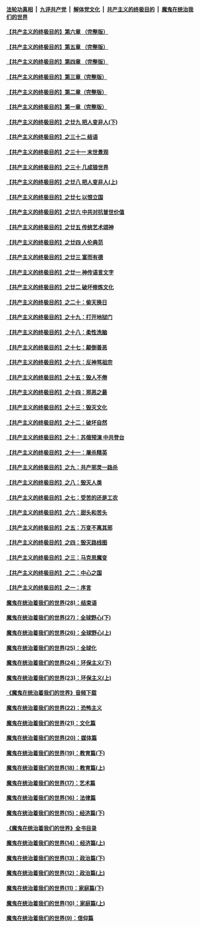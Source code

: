 ####  [法轮功真相](../../../../basic/blob/master/README.md?t=04091101) &nbsp;|&nbsp; [九评共产党](../../../../9ping.md/blob/master/README.md?t=04091101) &nbsp;|&nbsp; [解体党文化](../../../../jtdwh.md/blob/master/README.md?t=04091101)  &nbsp;|&nbsp; [共产主义的终极目的](../../../../gczydzjmd.md/blob/master/README.md?t=04091101) &nbsp;|&nbsp; [魔鬼在统治我们的世界](../../../../mgztzwmdsj.md/blob/master/README.md?t=04091101) 

#### [【共产主义的终极目的】第六章 （完整版）](../pages/nsc422/n11428913.md?t=04091101) 

#### [【共产主义的终极目的】第五章 （完整版）](../pages/nsc422/n11428912.md?t=04091101) 

#### [【共产主义的终极目的】第四章 （完整版）](../pages/nsc422/n11428907.md?t=04091101) 

#### [【共产主义的终极目的】第三章（完整版）](../pages/nsc422/n11428848.md?t=04091101) 

#### [【共产主义的终极目的】第二章（完整版）](../pages/nsc422/n11428831.md?t=04091101) 

#### [【共产主义的终极目的】第一章（完整版）](../pages/nsc422/n11417651.md?t=04091101) 

#### [【共产主义的终极目的】之廿九 把人变非人(下)](../pages/nsc422/n11344140.md?t=04091101) 

#### [【共产主义的终极目的】之三十二 结语](../pages/nsc422/n11360535.md?t=04091101) 

#### [【共产主义的终极目的】之三十一 末世景观](../pages/nsc422/n11351129.md?t=04091101) 

#### [【共产主义的终极目的】之三十 几成狼世界](../pages/nsc422/n11348280.md?t=04091101) 

#### [【共产主义的终极目的】之廿八 把人变非人(上)](../pages/nsc422/n11340492.md?t=04091101) 

#### [【共产主义的终极目的】之廿七 以恨立国](../pages/nsc422/n11336944.md?t=04091101) 

#### [【共产主义的终极目的】之廿六 中共对抗普世价值](../pages/nsc422/n11324785.md?t=04091101) 

#### [【共产主义的终极目的】之廿五 传统艺术颂神](../pages/nsc422/n11296396.md?t=04091101) 

#### [【共产主义的终极目的】之廿四 人伦典范](../pages/nsc422/n11296397.md?t=04091101) 

#### [【共产主义的终极目的】之廿三 富而有德](../pages/nsc422/n11283598.md?t=04091101) 

#### [【共产主义的终极目的】之廿一 神传语言文字](../pages/nsc422/n11263265.md?t=04091101) 

#### [【共产主义的终极目的】之廿二 破坏修炼文化](../pages/nsc422/n11245728.md?t=04091101) 

#### [【共产主义的终极目的】之二十：偷天换日](../pages/nsc422/n11238846.md?t=04091101) 

#### [【共产主义的终极目的】之十九：打开地狱门](../pages/nsc422/n11206376.md?t=04091101) 

#### [【共产主义的终极目的】之十八：柔性洗脑](../pages/nsc422/n11199994.md?t=04091101) 

#### [【共产主义的终极目的】之十七：颠倒善恶](../pages/nsc422/n11179782.md?t=04091101) 

#### [【共产主义的终极目的】之十六：反神骂祖宗](../pages/nsc422/n11166798.md?t=04091101) 

#### [【共产主义的终极目的】之十五：毁人不倦](../pages/nsc422/n11166792.md?t=04091101) 

#### [【共产主义的终极目的】之十四：邪恶之最](../pages/nsc422/n11150249.md?t=04091101) 

#### [【共产主义的终极目的】之十三：毁灭文化](../pages/nsc422/n11135227.md?t=04091101) 

#### [【共产主义的终极目的】之十二：破坏自然](../pages/nsc422/n11135214.md?t=04091101) 

#### [【共产主义的终极目的】之十：苏俄预演 中共登台](../pages/nsc422/n11118424.md?t=04091101) 

#### [【共产主义的终极目的】之十一：屠杀精英](../pages/nsc422/n11118442.md?t=04091101) 

#### [【共产主义的终极目的】之九：共产邪灵一路杀](../pages/nsc422/n11114139.md?t=04091101) 

#### [【共产主义的终极目的】之八：毁灭人类](../pages/nsc422/n11108503.md?t=04091101) 

#### [【共产主义的终极目的】之七：受苦的还是工农](../pages/nsc422/n11101809.md?t=04091101) 

#### [【共产主义的终极目的】之六：甜头和苦头](../pages/nsc422/n11096971.md?t=04091101) 

#### [【共产主义的终极目的】之五：万变不离其邪](../pages/nsc422/n11091285.md?t=04091101) 

#### [【共产主义的终极目的】之四：毁灭路线图](../pages/nsc422/n11086284.md?t=04091101) 

#### [【共产主义的终极目的】之三：马克思魔变](../pages/nsc422/n11061941.md?t=04091101) 

#### [【共产主义的终极目的】之二：中心之国](../pages/nsc422/n11047728.md?t=04091101) 

#### [【共产主义的终极目的】之一：序言](../pages/nsc422/n11086077.md?t=04091101) 

#### [魔鬼在统治着我们的世界(28)：结束语](../pages/nsc422/n10936246.md?t=04091101) 

#### [魔鬼在统治着我们的世界(27)：全球野心(下)](../pages/nsc422/n10928319.md?t=04091101) 

#### [魔鬼在统治着我们的世界(26)：全球野心(上)](../pages/nsc422/n10900318.md?t=04091101) 

#### [魔鬼在统治着我们的世界(25)：全球化](../pages/nsc422/n10788205.md?t=04091101) 

#### [魔鬼在统治着我们的世界(24)：环保主义(下)](../pages/nsc422/n10695307.md?t=04091101) 

#### [魔鬼在统治着我们的世界(23)：环保主义(上)](../pages/nsc422/n10688613.md?t=04091101) 

#### [《魔鬼在统治着我们的世界》音频下载](../pages/nsc422/n10635553.md?t=04091101) 

#### [魔鬼在统治着我们的世界(22)：恐怖主义](../pages/nsc422/n10614727.md?t=04091101) 

#### [魔鬼在统治着我们的世界(21)：文化篇](../pages/nsc422/n10597706.md?t=04091101) 

#### [魔鬼在统治着我们的世界(20)：媒体篇](../pages/nsc422/n10586579.md?t=04091101) 

#### [魔鬼在统治着我们的世界(19)：教育篇(下)](../pages/nsc422/n10564808.md?t=04091101) 

#### [魔鬼在统治着我们的世界(18)：教育篇(上)](../pages/nsc422/n10526970.md?t=04091101) 

#### [魔鬼在统治着我们的世界(17)：艺术篇](../pages/nsc422/n10499093.md?t=04091101) 

#### [魔鬼在统治着我们的世界(16)：法律篇](../pages/nsc422/n10485969.md?t=04091101) 

#### [魔鬼在统治着我们的世界(15)：经济篇(下)](../pages/nsc422/n10469975.md?t=04091101) 

#### [《魔鬼在统治着我们的世界》全书目录](../pages/nsc422/n10464261.md?t=04091101) 

#### [魔鬼在统治着我们的世界(14)：经济篇(上)](../pages/nsc422/n10457370.md?t=04091101) 

#### [魔鬼在统治着我们的世界(13)：政治篇(下)](../pages/nsc422/n10448270.md?t=04091101) 

#### [魔鬼在统治着我们的世界(12)：政治篇(上)](../pages/nsc422/n10444576.md?t=04091101) 

#### [魔鬼在统治着我们的世界(11)：家庭篇(下)](../pages/nsc422/n10440961.md?t=04091101) 

#### [魔鬼在统治着我们的世界(10)：家庭篇(上)](../pages/nsc422/n10435448.md?t=04091101) 

#### [魔鬼在统治着我们的世界(9)：信仰篇](../pages/nsc422/n10432159.md?t=04091101) 

